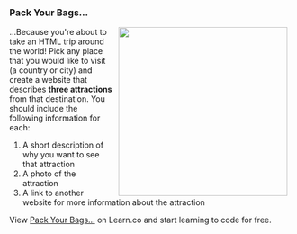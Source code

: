 ### Pack Your Bags...

<img src="https://after-school-assets.s3.amazonaws.com/world-travel.png" width="300px" align="right" hspace="10"> ...Because you're about to take an HTML trip around the world! Pick any place that you would like to visit (a country or city) and create a website that describes **three attractions** from that destination. You should include the following information for each:

1. A short description of why you want to see that attraction
2. A photo of the attraction
3. A link to another website for more information about the attraction

<p data-visibility='hidden'>View <a href='https://learn.co/lessons/hs-tourism-website-lab' title='Pack Your Bags...'>Pack Your Bags...</a> on Learn.co and start learning to code for free.</p>
